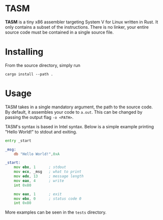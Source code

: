 # TASM 

**TASM** is a tiny x86 assembler targeting System V for Linux written in Rust. 
It only contains a subset of the instructions.
There is no linker, your entire source code must be contained in a single source file.

# Installing

From the source directory, simply run
```
cargo install --path .
```

# Usage

TASM takes in a single mandatory argument, the path to the source code.
By default, it assembles your code to `a.out`.
This can be changed by passing the output flag `-o <PATH>`.

TASM's syntax is based in Intel syntax.
Below is a simple example printing "Hello World!" to stdout and exiting.

```asm
entry _start

_msg: 
    db "Hello World!",0xA

_start:
    mov ebx, 1      ; stdout
    mov ecx, _msg   ; what to print
    mov edx, 13     ; message length
    mov eax, 4      ; write
    int 0x80

    mov eax, 1      ; exit
    mov ebx, 0      ; status code 0
    int 0x80
```

More examples can be seen in the `tests` directory.
